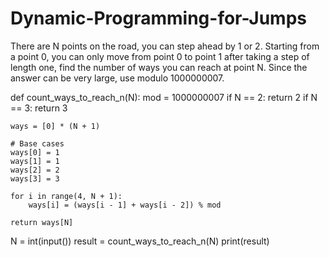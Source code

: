 # Dynamic-Programming-for-Jumps
There are N points on the road, you can step ahead by 1 or 2. Starting from a point 0, you can only move from point 0 to point 1 after taking a step of length one, find the number of ways you can reach at point N. Since the answer can be very large, use modulo 1000000007. 

def count_ways_to_reach_n(N):
    mod = 1000000007
    if N == 2:
        return 2
    if N == 3:
        return 3

    ways = [0] * (N + 1)
    
    # Base cases
    ways[0] = 1
    ways[1] = 1
    ways[2] = 2
    ways[3] = 3

    for i in range(4, N + 1):
        ways[i] = (ways[i - 1] + ways[i - 2]) % mod

    return ways[N]

N = int(input())
result = count_ways_to_reach_n(N)
print(result)
